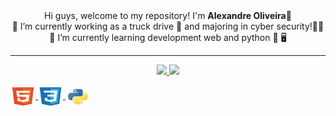 
<div align="center">
  Hi guys, welcome to my repository! I'm <strong>Alexandre Oliveira</strong>👋<br>
  🔭 I’m currently working as a truck drive 🚛 and majoring in cyber security!👨‍🎓<br>
 🌱 I’m currently learning development web and python 📖 🖥️ <hr>
</div>
<div align="center">
  <a href="https://github.com/lexandreOliveira">
    <img height="180em" src="https://github-readme-stats.vercel.app/api?username=lexandreOliveira&show_icons=true&theme=dracula&include_all_commits=true&count_private=true"/>
  <img height="180em" src="https://github-readme-stats.vercel.app/api/top-langs/?username=lexandreOliveira&layout=compact&langs_count=7&theme=dracula"/>
</div>

 <div style="display: inline_block"><br>
     <img align="center" alt="HTML" height="30" width="40" src="https://raw.githubusercontent.com/devicons/devicon/master/icons/html5/html5-original.svg">
  <img align="center" alt="CSS" height="30" width="40" src="https://raw.githubusercontent.com/devicons/devicon/master/icons/css3/css3-original.svg">
  <img align="center" alt="Python" height="30" width="40" src="https://raw.githubusercontent.com/devicons/devicon/master/icons/python/python-original.svg">
  </div>
   


